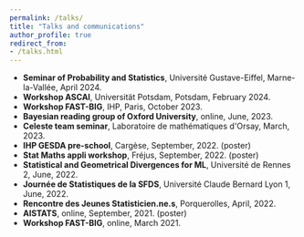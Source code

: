 ```yaml
---
permalink: /talks/
title: "Talks and communications"
author_profile: true
redirect_from: 
- /talks.html
---
```

- **Seminar of Probability and Statistics**, Université Gustave-Eiffel, Marne-la-Vallée, April 2024.
- **Workshop ASCAI**, Universität Potsdam, Potsdam, February 2024.
- **Workshop FAST-BIG**, IHP, Paris, October 2023.
- **Bayesian reading group of Oxford University**, online, June, 2023.
- **Celeste team seminar**, Laboratoire de mathématiques d'Orsay, March, 2023.
- **IHP GESDA pre-school**, Cargèse, September, 2022. (poster)
- **Stat Maths appli workshop**, Fréjus, September, 2022. (poster)
- **Statistical and Geometrical Divergences for ML**, Université de Rennes 2, June, 2022.
- **Journée de Statistiques de la SFDS**, Université Claude Bernard Lyon 1, June, 2022.
- **Rencontre des Jeunes Statisticien.ne.s**, Porquerolles, April, 2022.
- **AISTATS**, online, September, 2021. (poster)
- **Workshop FAST-BIG**, online, March 2021.